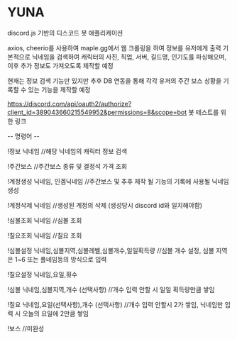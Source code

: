 # YUNA
discord.js 기반의 디스코드 봇 애플리케이션

axios, cheerio를 사용하여 maple.gg에서 웹 크롤링을 하여 정보를 유저에게 출력 
기본적으로 닉네임을 검색하여 캐릭터의 사진, 직업, 서버, 길드명, 인기도를 파싱해오며, 이후 추가 정보도 가져오도록 제작할 예정

현재는 정보 검색 기능만 있지만 추후 DB 연동을 통해 각각 유저의 주간 보스 상황을 기록할 수 있는 기능을 제작할 예정 

https://discord.com/api/oauth2/authorize?client_id=389043660215549952&permissions=8&scope=bot
봇 테스트를 위한 링크 

-- 명령어 --

!정보 닉네임 //해당 닉네임의 캐릭터 정보 검색

!주간보스 //주간보스 종류 및 결정석 가격 조회

!계정생성 닉네임, 인겜닉네임 //주간보스 및 추후 제작 될 기능의 기록에 사용될 닉네임 생성

!계정삭제 닉네임 //생성된 계정의 삭제 (생성당시 discord id와 일치해야함)

!심볼조회 닉네임 //심볼 조회

!칠요조회 닉네임 //칠요 조회

!심볼설정 닉네임,심볼지역,심볼레벨,심볼개수,일일획득량 //심볼 개수 설정, 심볼 지역은 1~6 또는 풀네임등의 방식으로 입력

!칠요설정 닉네임,요일,횟수

!심볼 닉네임,심볼지역,개수 (선택사항) //개수 입력 안할 시 일일 획득량만큼 쌓임

!칠요 닉네임,요일(선택사항),개수 (선택사항) //개수 입력 안할시 2가 쌓임, 닉네임만 입력 시 오늘의 요일에 2만큼 쌓임

!보스 //미완성

